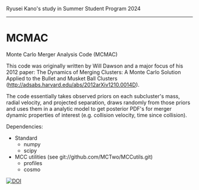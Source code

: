 Ryusei Kano's study in Summer Student Program 2024


_______________________________________
MCMAC
=====

Monte Carlo Merger Analysis Code (MCMAC)

This code was originally written by Will Dawson and a major focus of his 2012 paper:
The Dynamics of Merging Clusters: A Monte Carlo Solution Applied to the Bullet and Musket
Ball Clusters (http://adsabs.harvard.edu/abs/2012arXiv1210.0014D).

The code essentially takes observed priors on each subcluster's mass, radial velocity, and
projected separation, draws randomly from those priors and uses them in a analytic model
to get posterior PDF's for merger dynamic properties of interest (e.g. collision velocity,
time since collision).

Dependencies:
- Standard
  - numpy
  - scipy
- MCC utilities (see git://github.com/MCTwo/MCCutils.git)
  - profiles
  - cosmo

[![DOI](https://zenodo.org/badge/doi/10.5281/zenodo.10242.svg)](http://dx.doi.org/10.5281/zenodo.10242)
